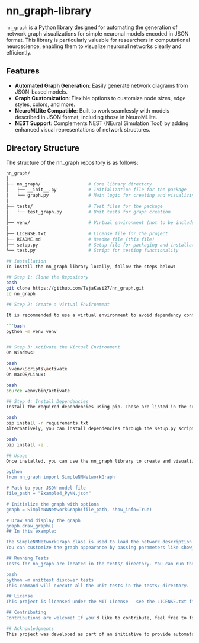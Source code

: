 # nn_graph-library

`nn_graph` is a Python library designed for automating the generation of network graph visualizations for simple neuronal models encoded in JSON format. This library is particularly valuable for researchers in computational neuroscience, enabling them to visualize neuronal networks clearly and efficiently.

## Features
- **Automated Graph Generation**: Easily generate network diagrams from JSON-based models.
- **Graph Customization**: Flexible options to customize node sizes, edge styles, colors, and more.
- **NeuroMLlite Compatible**: Built to work seamlessly with models described in JSON format, including those in NeuroMLlite.
- **NEST Support**: Complements NEST (NEural Simulation Tool) by adding enhanced visual representations of network structures.

## Directory Structure
The structure of the nn_graph repository is as follows:

```bash
nn_graph/
│
├── nn_graph/                  # Core library directory
│   ├── __init__.py            # Initialization file for the package
│   └── graph.py               # Main logic for creating and visualizing graphs
│
├── tests/                     # Test files for the package
│   └── test_graph.py          # Unit tests for graph creation
│
├── venv/                      # Virtual environment (not to be included in production)
│
├── LICENSE.txt                # License file for the project
├── README.md                  # Readme file (this file)
├── setup.py                   # Setup file for packaging and installation
└── test.py                    # Script for testing functionality

## Installation
To install the nn_graph library locally, follow the steps below:

## Step 1: Clone the Repository
bash
git clone https://github.com/TejaKasi27/nn_graph.git
cd nn_graph

## Step 2: Create a Virtual Environment

It is recommended to use a virtual environment to avoid dependency conflicts:

```bash
python -m venv venv


## Step 3: Activate the Virtual Environment
On Windows:

bash
.\venv\Scripts\activate
On macOS/Linux:

bash
source venv/bin/activate

## Step 4: Install Dependencies
Install the required dependencies using pip. These are listed in the setup.py and can be installed via:

bash
pip install -r requirements.txt
Alternatively, you can install dependencies through the setup.py script:

bash
pip install -e .

## Usage
Once installed, you can use the nn_graph library to create and visualize network graphs. Here's a basic usage example:

python
from nn_graph import SimpleNNNetworkGraph

# Path to your JSON model file
file_path = "Example4_PyNN.json"

# Initialize the graph with options
graph = SimpleNNNetworkGraph(file_path, show_info=True)

# Draw and display the graph
graph.draw_graph()
## In this example:

The SimpleNNNetworkGraph class is used to load the network description from a JSON file.
You can customize the graph appearance by passing parameters like show_info for showing additional edge information.

## Running Tests
Tests for nn_graph are located in the tests/ directory. You can run the tests with the following command:

bash
python -m unittest discover tests
This command will execute all the unit tests in the tests/ directory.

## License
This project is licensed under the MIT License - see the LICENSE.txt file for details.

## Contributing
Contributions are welcome! If you'd like to contribute, feel free to fork the repository, make improvements, and submit a pull request.

## Acknowledgments
This project was developed as part of an initiative to provide automated tools for visualizing neuronal networks. Special thanks to the computational neuroscience community for providing the foundation for this work.
